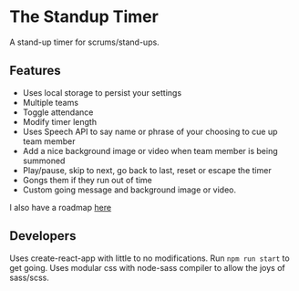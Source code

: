 # The Standup Timer
A stand-up timer for scrums/stand-ups.

## Features
* Uses local storage to persist your settings
* Multiple teams
* Toggle attendance
* Modify timer length
* Uses Speech API to say name or phrase of your choosing to cue up team member
* Add a nice background image or video when team member is being summoned
* Play/pause, skip to next, go back to last, reset or escape the timer
* Gongs them if they run out of time
* Custom going message and background image or video.

I also have a roadmap [here](https://www.notion.so/Standup-Timer-Roadmap-d7f46ae2f4df436cb48ec4a2a36abc32)

## Developers
Uses create-react-app with little to no modifications. Run ```npm run start``` to get going.
Uses modular css with node-sass compiler to allow the joys of sass/scss.
